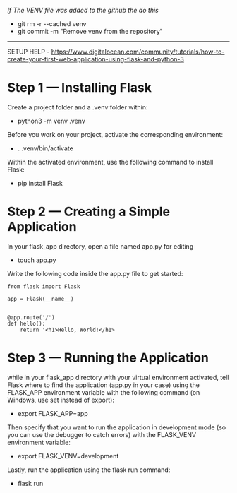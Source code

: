 *If The VENV file was added to the github the do this*
- git rm -r --cached venv
- git commit -m "Remove venv from the repository"

<hr>

SETUP HELP - https://www.digitalocean.com/community/tutorials/how-to-create-your-first-web-application-using-flask-and-python-3

<h1>Step 1 — Installing Flask</h1>

Create a project folder and a .venv folder within:
- python3 -m venv .venv

Before you work on your project, activate the corresponding environment:
- . .venv/bin/activate

Within the activated environment, use the following command to install Flask:
- pip install Flask

<h1>Step 2 — Creating a Simple Application</h1>

In your flask_app directory, open a file named app.py for editing
- touch app.py

Write the following code inside the app.py file to get started:

```
from flask import Flask

app = Flask(__name__)


@app.route('/')
def hello():
    return '<h1>Hello, World!</h1>
```

<h1>Step 3 — Running the Application</h1>

while in your flask_app directory with your virtual environment activated, tell Flask where to find the application (app.py in your case) using the FLASK_APP environment variable with the following command (on Windows, use set instead of export):
- export FLASK_APP=app

Then specify that you want to run the application in development mode (so you can use the debugger to catch errors) with the FLASK_VENV environment variable:
- export FLASK_VENV=development

Lastly, run the application using the flask run command:
- flask run
